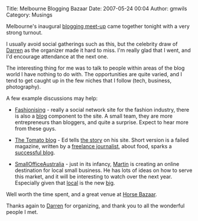 Title: Melbourne Blogging Bazaar
Date: 2007-05-24 00:04
Author: gmwils
Category: Musings

Melbourne's inaugural [blogging meet-up][] came together tonight with a
very strong turnout.

</p>

I usually avoid social gatherings such as this, but the celebrity draw
of [Darren][] as the organizer made it hard to miss. I'm really glad
that I went, and I'd encourage attendance at the next one.

</p>

The interesting thing for me was to talk to people within areas of the
blog world I have nothing to do with. The opportunities are quite
varied, and I tend to get caught up in the few niches that I follow
(tech, business, photography).

</p>

A few example discussions may help:

</p>

-   </p>

    [Fashionising][] - really a social network site for the fashion
    industry, there is also a [blog][] component to the site. A small
    team, they are more entrepreneurs than bloggers, and quite a
    surprise. Expect to hear more from these guys.

    </p>

    <p>
-   </p>

    [The Tomato blog][] - Ed tells [the story][] on his site. Short
    version is a failed magazine, written by a [freelance journalist][],
    about food, sparks a [successful blog][].

    </p>
    <p>
-   </p>

    [SmallOfficeAustralia][] - just in its infancy, [Martin][] is
    creating an online destination for local small business. He has lots
    of ideas on how to serve this market, and it will be interesting to
    watch over the next year. Especially given that [local][] is the new
    [big][].

    </p>
    <p>

</p>

Well worth the time spent, and a great venue at [Horse Bazaar][].

</p>

Thanks again to [Darren][] for organizing, and thank you to all the
wonderful people I met.

</p>

  [blogging meet-up]: http://blog.meetup.com/378/calendar/5763092/
  [Darren]: http://problogger.net/
  [Fashionising]: http://www.fashionising.com/
  [blog]: http://www.fashionising.com/lifestyle/
  [The Tomato blog]: http://www.tomatom.com
  [the story]: http://www.tomatom.com/about/
  [freelance journalist]: http://www.tomatom.com/journalism/
  [successful blog]: http://tomatom.com/
  [SmallOfficeAustralia]: http://www.smallofficeaustralia.com/
  [Martin]: http://www.smallofficeaustralia.com/about/
  [local]: http://dondodge.typepad.com/the_next_big_thing/2007/05/newspapers_need.html
  [big]: http://dondodge.typepad.com/the_next_big_thing/2007/05/cnn_goes_local_.html
  [Horse Bazaar]: http://www.horsebazaar.com.au/
